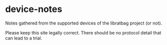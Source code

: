 # device-notes

Notes gathered from the supported devices of the libratbag project (or not).

Please keep this site legally correct.
There should be no protocol detail that can lead to a trial.
